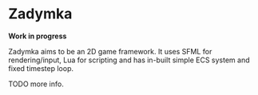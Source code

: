 # Zadymka
**Work in progress**

Zadymka aims to be an 2D game framework.
It uses SFML for rendering/input, Lua for scripting and has in-built simple ECS system and fixed timestep loop.

TODO more info.
